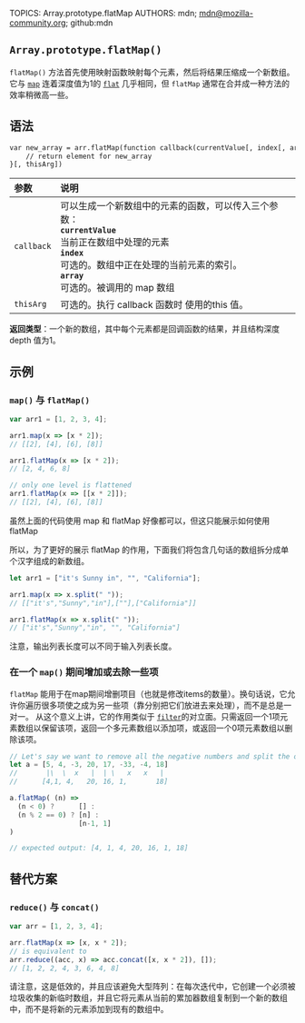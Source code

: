 TOPICS: Array.prototype.flatMap
AUTHORS: mdn; mdn@mozilla-community.org; github:mdn

## `Array.prototype.flatMap()`

`flatMap()` 方法首先使用映射函数映射每个元素，然后将结果压缩成一个新数组。它与 [`map`](/zh-hans/webfrontend/Array.prototype.map)
连着深度值为1的 [`flat`](/zh-hans/webfrontend/Array.prototype.flat) 几乎相同，但 `flatMap` 通常在合并成一种方法的效率稍微高一些。

## 语法

```html
var new_array = arr.flatMap(function callback(currentValue[, index[, array]]) {
    // return element for new_array
}[, thisArg])
```

| 参数 | 说明 |
| :-- | :-- |
| `callback` | 可以生成一个新数组中的元素的函数，可以传入三个参数：<br>**`currentValue`**<br>当前正在数组中处理的元素<br>**`index`**<br>可选的。数组中正在处理的当前元素的索引。<br>**`array`**<br>可选的。被调用的 map 数组
| `thisArg` | 可选的。执行 callback 函数时 使用的this 值。

**返回类型**：一个新的数组，其中每个元素都是回调函数的结果，并且结构深度 depth 值为1。

## 示例

### `map()` 与 `flatMap()`

```javascript
var arr1 = [1, 2, 3, 4];

arr1.map(x => [x * 2]);
// [[2], [4], [6], [8]]

arr1.flatMap(x => [x * 2]);
// [2, 4, 6, 8]

// only one level is flattened
arr1.flatMap(x => [[x * 2]]);
// [[2], [4], [6], [8]]
```

虽然上面的代码使用 map 和 flatMap 好像都可以，但这只能展示如何使用 flatMap

所以，为了更好的展示 flatMap 的作用，下面我们将包含几句话的数组拆分成单个汉字组成的新数组。

```javascript
let arr1 = ["it's Sunny in", "", "California"];

arr1.map(x => x.split(" "));
// [["it's","Sunny","in"],[""],["California"]]

arr1.flatMap(x => x.split(" "));
// ["it's","Sunny","in", "", "California"]
```

注意，输出列表长度可以不同于输入列表长度。

### 在一个 `map()` 期间增加或去除一些项

`flatMap` 能用于在map期间增删项目（也就是修改items的数量）。换句话说，它允许你遍历很多项使之成为另一些项（靠分别把它们放进去来处理），而不是总是一对一。 从这个意义上讲，它的作用类似于
[`filter`](/zh-hans/webfrontend/Array.prototype.filter)的对立面。只需返回一个1项元素数组以保留该项，返回一个多元素数组以添加项，或返回一个0项元素数组以删除该项。

```javascript
// Let's say we want to remove all the negative numbers and split the odd numbers into an even number and a 1
let a = [5, 4, -3, 20, 17, -33, -4, 18]
//       |\  \  x   |  | \   x   x   |
//      [4,1, 4,   20, 16, 1,       18]

a.flatMap( (n) =>
  (n < 0) ?      [] :
  (n % 2 == 0) ? [n] :
                 [n-1, 1]
)

// expected output: [4, 1, 4, 20, 16, 1, 18]
```

## 替代方案

### `reduce()` 与 `concat()`

```javascript
var arr = [1, 2, 3, 4];

arr.flatMap(x => [x, x * 2]);
// is equivalent to
arr.reduce((acc, x) => acc.concat([x, x * 2]), []);
// [1, 2, 2, 4, 3, 6, 4, 8]
```

请注意，这是低效的，并且应该避免大型阵列：在每次迭代中，它创建一个必须被垃圾收集的新临时数组，并且它将元素从当前的累加器数组复制到一个新的数组中，而不是将新的元素添加到现有的数组中。
